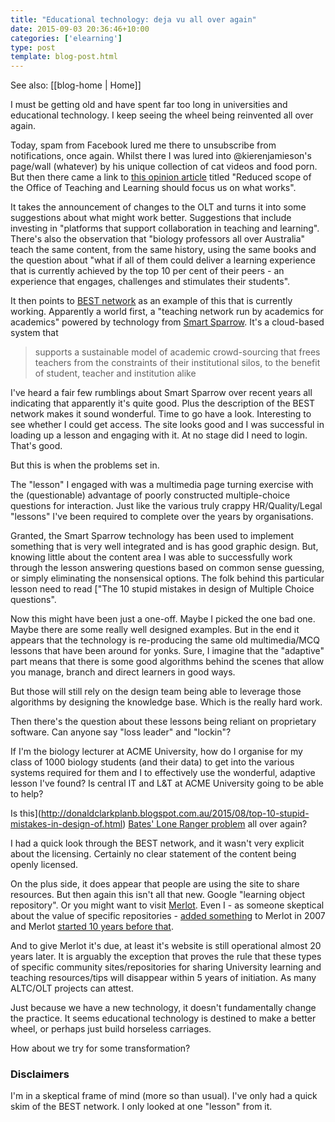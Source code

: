 ```yaml
---
title: "Educational technology: deja vu all over again"
date: 2015-09-03 20:36:46+10:00
categories: ['elearning']
type: post
template: blog-post.html
---
```


See also: [[blog-home | Home]]

I must be getting old and have spent far too long in universities and educational technology. I keep seeing the wheel being reinvented all over again.

Today, spam from Facebook lured me there to unsubscribe from notifications, once again. Whilst there I was lured into @kierenjamieson's page/wall (whatever) by his unique collection of cat videos and food porn. But then there came a link to [this opinion article](http://www.onlineopinion.com.au/view.asp?article=17542) titled "Reduced scope of the Office of Teaching and Learning should focus us on what works".

It takes the announcement of changes to the OLT and turns it into some suggestions about what might work better. Suggestions that include investing in "platforms that support collaboration in teaching and learning". There's also the observation that "biology professors all over Australia" teach the same content, from the same history, using the same books and the question about "what if all of them could deliver a learning experience that is currently achieved by the top 10 per cent of their peers - an experience that engages, challenges and stimulates their students".

It then points to [BEST network](https://www.best.edu.au/) as an example of this that is currently working. Apparently a world first, a "teaching network run by academics for academics" powered by technology from [Smart Sparrow](https://www.smartsparrow.com/). It's a cloud-based system that

> supports a sustainable model of academic crowd-sourcing that frees teachers from the constraints of their institutional silos, to the benefit of student, teacher and institution alike

I've heard a fair few rumblings about Smart Sparrow over recent years all indicating that apparently it's quite good. Plus the description of the BEST network makes it sound wonderful. Time to go have a look. Interesting to see whether I could get access. The site looks good and I was successful in loading up a lesson and engaging with it. At no stage did I need to login. That's good.

But this is when the problems set in.

The "lesson" I engaged with was a multimedia page turning exercise with the (questionable) advantage of poorly constructed multiple-choice questions for interaction. Just like the various truly crappy HR/Quality/Legal "lessons" I've been required to complete over the years by organisations.

Granted, the Smart Sparrow technology has been used to implement something that is very well integrated and is has good graphic design. But, knowing little about the content area I was able to successfully work through the lesson answering questions based on common sense guessing, or simply eliminating the nonsensical options. The folk behind this particular lesson need to read ["The 10 stupid mistakes in design of Multiple Choice questions".

Now this might have been just a one-off. Maybe I picked the one bad one. Maybe there are some really well designed examples. But in the end it appears that the technology is re-producing the same old multimedia/MCQ lessons that have been around for yonks. Sure, I imagine that the "adaptive" part means that there is some good algorithms behind the scenes that allow you manage, branch and direct learners in good ways.

But those will still rely on the design team being able to leverage those algorithms by designing the knowledge base. Which is the really hard work.

Then there's the question about these lessons being reliant on proprietary software. Can anyone say "loss leader" and "lockin"?

If I'm the biology lecturer at ACME University, how do I organise for my class of 1000 biology students (and their data) to get into the various systems required for them and I to effectively use the wonderful, adaptive lesson I've found? Is central IT and L&T at ACME University going to be able to help?

Is this](http://donaldclarkplanb.blogspot.com.au/2015/08/top-10-stupid-mistakes-in-design-of.html) [Bates' Lone Ranger problem](http://innovationmemes.blogspot.com.au/2014/03/tony-bates-on-lone-ranger-model-of.html) all over again?

I had a quick look through the BEST network, and it wasn't very explicit about the licensing. Certainly no clear statement of the content being openly licensed.

On the plus side, it does appear that people are using the site to share resources. But then again this isn't all that new. Google "learning object repository". Or you might want to visit [Merlot](https://www.merlot.org/merlot/index.htm). Even I - as someone skeptical about the value of specific repositories - [added something](https://www.merlot.org/merlot/viewMaterial.htm?id=270420&hitlist=keywords%3Ddavid%2520jones&fromUnified=true) to Merlot in 2007 and Merlot [started 10 years before that](http://info.merlot.org/merlothelp/index.htm#who_we_are.htm).

And to give Merlot it's due, at least it's website is still operational almost 20 years later. It is arguably the exception that proves the rule that these types of specific community sites/repositories for sharing University learning and teaching resources/tips will disappear within 5 years of initiation. As many ALTC/OLT projects can attest.

Just because we have a new technology, it doesn't fundamentally change the practice. It seems educational technology is destined to make a better wheel, or perhaps just build horseless carriages.

How about we try for some transformation?

### Disclaimers

I'm in a skeptical frame of mind (more so than usual). I've only had a quick skim of the BEST network. I only looked at one "lesson" from it.